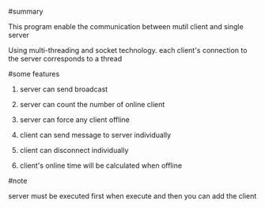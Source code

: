 #summary

This program enable the communication between mutil client and single server

Using multi-threading and socket technology. each client's connection to the server corresponds to a thread


#some features

1. server can send broadcast 

2. server can count the number of online client

3. server can force any client offline

4. client can send message to server individually

5. client can disconnect individually

6. client's online time will be calculated when offline


#note

server must be executed first when execute and then you can add the client 
